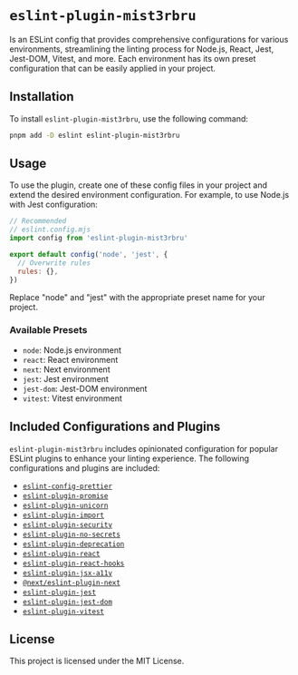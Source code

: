# `eslint-plugin-mist3rbru`

Is an ESLint config that provides comprehensive configurations for various environments, streamlining the linting process for Node.js, React, Jest, Jest-DOM, Vitest, and more. Each environment has its own preset configuration that can be easily applied in your project.

## Installation

To install `eslint-plugin-mist3rbru`, use the following command:

```bash
pnpm add -D eslint eslint-plugin-mist3rbru
```

## Usage

To use the plugin, create one of these config files in your project and extend the desired environment configuration. For example, to use Node.js with Jest configuration:

```js
// Recommended
// eslint.config.mjs
import config from 'eslint-plugin-mist3rbru'

export default config('node', 'jest', {
  // Overwrite rules
  rules: {},
})
```

Replace "node" and "jest" with the appropriate preset name for your project.

### Available Presets

- `node`: Node.js environment
- `react`: React environment
- `next`: Next environment
- `jest`: Jest environment
- `jest-dom`: Jest-DOM environment
- `vitest`: Vitest environment

## Included Configurations and Plugins

`eslint-plugin-mist3rbru` includes opinionated configuration for popular ESLint plugins to enhance your linting experience. The following configurations and plugins are included:

- [`eslint-config-prettier`](https://github.com/prettier/eslint-config-prettier?tab=readme-ov-file#readme)
- [`eslint-plugin-promise`](https://github.com/eslint-community/eslint-plugin-promise?tab=readme-ov-file#readme)
- [`eslint-plugin-unicorn`](https://github.com/sindresorhus/eslint-plugin-unicorn?tab=readme-ov-file#readme)
- [`eslint-plugin-import`](https://github.com/import-js/eslint-plugin-import?tab=readme-ov-file#readme)
- [`eslint-plugin-security`](https://github.com/eslint-community/eslint-plugin-security?tab=readme-ov-file#readme)
- [`eslint-plugin-no-secrets`](https://github.com/nickdeis/eslint-plugin-no-secrets?tab=readme-ov-file#readme)
- [`eslint-plugin-deprecation`](https://github.com/gund/eslint-plugin-deprecation?tab=readme-ov-file#readme)
- [`eslint-plugin-react`](https://github.com/jsx-eslint/eslint-plugin-react?tab=readme-ov-file#readme)
- [`eslint-plugin-react-hooks`](https://github.com/facebook/react/tree/main/packages/eslint-plugin-react-hooks#readme)
- [`eslint-plugin-jsx-a11y`](https://github.com/jsx-eslint/eslint-plugin-jsx-a11y?tab=readme-ov-file#readme)
- [`@next/eslint-plugin-next`](https://nextjs.org/docs/pages/building-your-application/configuring/eslint#eslint-plugin)
- [`eslint-plugin-jest`](https://github.com/jest-community/eslint-plugin-jest?tab=readme-ov-file#readme)
- [`eslint-plugin-jest-dom`](https://github.com/testing-library/eslint-plugin-jest-dom?tab=readme-ov-file#readme)
- [`eslint-plugin-vitest`](https://github.com/veritem/eslint-plugin-vitest?tab=readme-ov-file#readme)

## License

This project is licensed under the MIT License.
